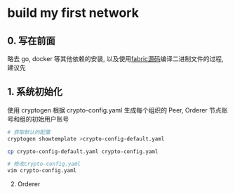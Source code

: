 
# build my first network

## 0. 写在前面

略去 go, docker 等其他依赖的安装, 以及使用[fabric源码](https://github.com/hyperledger/fabric)编译二进制文件的过程, 建议先

## 1. 系统初始化

使用 cryptogen 根据 crypto-config.yaml 生成每个组织的 Peer, Orderer 节点账号和组的初始用户账号

``` sh
# 获取默认的配置
cryptogen showtemplate >crypto-config-default.yaml

cp crypto-config-default.yaml crypto-config.yaml

# 修改crypto-config.yaml
vim crypto-config.yaml
```

2. Orderer

